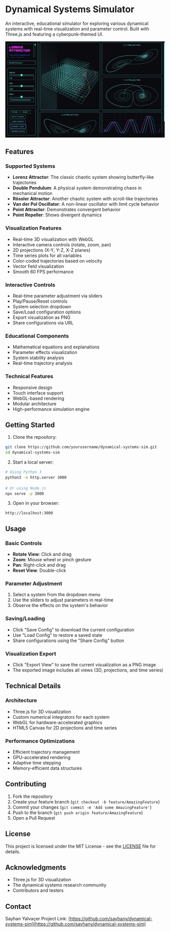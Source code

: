 # Dynamical Systems Simulator

An interactive, educational simulator for exploring various dynamical systems with real-time visualization and parameter control. Built with Three.js and featuring a cyberpunk-themed UI.

![Simulator Screenshot](screenshot.png)

## Features

### Supported Systems
- **Lorenz Attractor**: The classic chaotic system showing butterfly-like trajectories
- **Double Pendulum**: A physical system demonstrating chaos in mechanical motion
- **Rössler Attractor**: Another chaotic system with scroll-like trajectories
- **Van der Pol Oscillator**: A non-linear oscillator with limit cycle behavior
- **Point Attractor**: Demonstrates convergent behavior
- **Point Repeller**: Shows divergent dynamics

### Visualization Features
- Real-time 3D visualization with WebGL
- Interactive camera controls (rotate, zoom, pan)
- 2D projections (X-Y, Y-Z, X-Z planes)
- Time series plots for all variables
- Color-coded trajectories based on velocity
- Vector field visualization
- Smooth 60 FPS performance

### Interactive Controls
- Real-time parameter adjustment via sliders
- Play/Pause/Reset controls
- System selection dropdown
- Save/Load configuration options
- Export visualization as PNG
- Share configurations via URL

### Educational Components
- Mathematical equations and explanations
- Parameter effects visualization
- System stability analysis
- Real-time trajectory analysis

### Technical Features
- Responsive design
- Touch interface support
- WebGL-based rendering
- Modular architecture
- High-performance simulation engine

## Getting Started

1. Clone the repository:
```bash
git clone https://github.com/yourusername/dynamical-systems-sim.git
cd dynamical-systems-sim
```

2. Start a local server:
```bash
# Using Python 3
python3 -m http.server 3000

# Or using Node.js
npx serve -p 3000
```

3. Open in your browser:
```
http://localhost:3000
```

## Usage

### Basic Controls
- **Rotate View**: Click and drag
- **Zoom**: Mouse wheel or pinch gesture
- **Pan**: Right-click and drag
- **Reset View**: Double-click

### Parameter Adjustment
1. Select a system from the dropdown menu
2. Use the sliders to adjust parameters in real-time
3. Observe the effects on the system's behavior

### Saving/Loading
- Click "Save Config" to download the current configuration
- Use "Load Config" to restore a saved state
- Share configurations using the "Share Config" button

### Visualization Export
- Click "Export View" to save the current visualization as a PNG image
- The exported image includes all views (3D, projections, and time series)

## Technical Details

### Architecture
- Three.js for 3D visualization
- Custom numerical integrators for each system
- WebGL for hardware-accelerated graphics
- HTML5 Canvas for 2D projections and time series

### Performance Optimizations
- Efficient trajectory management
- GPU-accelerated rendering
- Adaptive time stepping
- Memory-efficient data structures

## Contributing

1. Fork the repository
2. Create your feature branch (`git checkout -b feature/AmazingFeature`)
3. Commit your changes (`git commit -m 'Add some AmazingFeature'`)
4. Push to the branch (`git push origin feature/AmazingFeature`)
5. Open a Pull Request

## License

This project is licensed under the MIT License - see the [LICENSE](LICENSE) file for details.

## Acknowledgments

- Three.js for 3D visualization
- The dynamical systems research community
- Contributors and testers

## Contact

Sayhan Yalvaçer
Project Link: [https://github.com/sayhany/dynamical-systems-sim](https://github.com/sayhany/dynamical-systems-sim)
